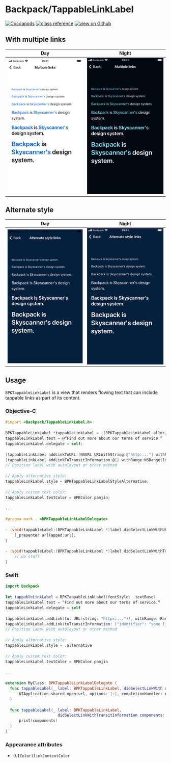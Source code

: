 # Backpack/TappableLinkLabel

[![Cocoapods](https://img.shields.io/cocoapods/v/Backpack.svg?style=flat)](https://cocoapods.org/pods/Backpack)
[![class reference](https://img.shields.io/badge/Class%20reference-iOS-blue)](https://backpack.github.io/ios/versions/latest/uikit/Classes/BPKTappableLinkLabel.html)
[![view on Github](https://img.shields.io/badge/Source%20code-GitHub-lightgrey)](https://github.com/Skyscanner/backpack-ios/tree/main/Backpack/TappableLinkLabel)

## With multiple links

| Day | Night |
| --- | --- |
| <img src="https://raw.githubusercontent.com/Skyscanner/backpack-ios/main/screenshots/iPhone%208-tappable-link-label___multiple_lm.png" alt="" width="375" /> |<img src="https://raw.githubusercontent.com/Skyscanner/backpack-ios/main/screenshots/iPhone%208-tappable-link-label___multiple_dm.png" alt="" width="375" /> |

## Alternate style

| Day | Night |
| --- | --- |
| <img src="https://raw.githubusercontent.com/Skyscanner/backpack-ios/main/screenshots/iPhone%208-tappable-link-label___alternate-style_lm.png" alt="" width="375" /> |<img src="https://raw.githubusercontent.com/Skyscanner/backpack-ios/main/screenshots/iPhone%208-tappable-link-label___alternate-style_dm.png" alt="" width="375" /> |

## Usage

`BPKTappableLinkLabel` is a view that renders flowing text that can include tappable links as part of its content.

### Objective-C

```objectivec
#import <Backpack/TappableLinkLabel.h>

BPKTappableLinkLabel *tappableLinkLabel = [[BPKTappableLinkLabel alloc] initWithFontStyle:BPKFontStyleTextBase];
tappableLinkLabel.text = @“Find out more about our terms of service.”
tappableLinkLabel.delegate = self;

[tappableLinkLabel addLinkToURL:[NSURL URLWithString:@"http:..."] withRange:NSRange(location:24, length:16)];
[tappableLinkLabel addLinkToTransitInformation:@{} withRange:NSRange(location:24, length:16)];
// Position label with autolayout or other method

// Apply alternative style:
tappableLinkLabel.style = BPKTappableLinkLabelStyleAlternative;

// Apply custom text color:
tappableLinkLabel.textColor = BPKColor.panjin;

...

#pragma mark - <BPKTappableLinkLabelDelegate>

- (void)tappableLabel:(BPKTappableLinkLabel *)label didSelectLinkWithURL:(NSURL *)url {
    [_presenter urlTapped:url];
}

- (void)tappableLabel:(BPKTappableLinkLabel *)label didSelectLinkWithTransitInformation:(NSDictionary *)components {
    // do stuff
}
```

### Swift

```swift
import Backpack

let tappableLinkLabel = BPKTappableLinkLabel(fontStyle: .textBase)
tappableLinkLabel.text = “Find out more about our terms of service.”
tappableLinkLabel.delegate = self

tappableLinkLabel.addLink(to: URL(string: "https:...")!, withRange: Range(location:24, length:16))
tappableLinkLabel.addLink(toTransitInformation: ["identifier": "some link thing"], withRange: Range(location:24, length:16))
// Position label with autolayout or other method

// Apply alternative style:
tappableLinkLabel.style = .alternative

// Apply custom text color:
tappableLinkLabel.textColor = BPKColor.panjin

...

extension MyClass: BPKTappableLinkLabelDelegate {
  func tappableLabel(_ label: BPKTappableLinkLabel, didSelectLinkWith url: URL) {
      UIApplication.shared.open(url, options: [:], completionHandler: nil)
  }

  func tappableLabel(_ label: BPKTappableLinkLabel,
                       didSelectLinkWithTransitInformation components: [AnyHashable: Any]) {
      print(components)
  }
}
```

### Appearance attributes

- `(UIColor)linkContentColor`

